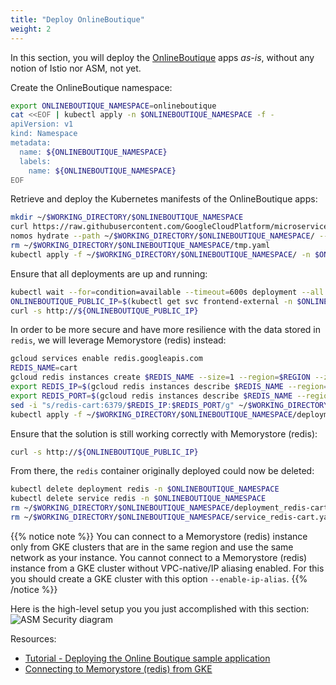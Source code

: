 ```yaml
---
title: "Deploy OnlineBoutique"
weight: 2
---
```

In this section, you will deploy the [OnlineBoutique](https://github.com/GoogleCloudPlatform/microservices-demo) apps _as-is_, without any notion of Istio nor ASM, not yet.

Create the OnlineBoutique namespace:
```Bash
export ONLINEBOUTIQUE_NAMESPACE=onlineboutique
cat <<EOF | kubectl apply -n $ONLINEBOUTIQUE_NAMESPACE -f -
apiVersion: v1
kind: Namespace
metadata:
  name: ${ONLINEBOUTIQUE_NAMESPACE}
  labels:
    name: ${ONLINEBOUTIQUE_NAMESPACE}
EOF
```

Retrieve and deploy the Kubernetes manifests of the OnlineBoutique apps:
```Bash
mkdir ~/$WORKING_DIRECTORY/$ONLINEBOUTIQUE_NAMESPACE
curl https://raw.githubusercontent.com/GoogleCloudPlatform/microservices-demo/main/release/kubernetes-manifests.yaml > ~/$WORKING_DIRECTORY/$ONLINEBOUTIQUE_NAMESPACE/tmp.yaml
nomos hydrate --path ~/$WORKING_DIRECTORY/$ONLINEBOUTIQUE_NAMESPACE/ --output ~/$WORKING_DIRECTORY/$ONLINEBOUTIQUE_NAMESPACE --no-api-server-check --source-format unstructured
rm ~/$WORKING_DIRECTORY/$ONLINEBOUTIQUE_NAMESPACE/tmp.yaml
kubectl apply -f ~/$WORKING_DIRECTORY/$ONLINEBOUTIQUE_NAMESPACE/ -n $ONLINEBOUTIQUE_NAMESPACE
```

Ensure that all deployments are up and running:
```Bash
kubectl wait --for=condition=available --timeout=600s deployment --all -n $ONLINEBOUTIQUE_NAMESPACE
ONLINEBOUTIQUE_PUBLIC_IP=$(kubectl get svc frontend-external -n $ONLINEBOUTIQUE_NAMESPACE -o jsonpath="{.status.loadBalancer.ingress[*].ip}")
curl -s http://${ONLINEBOUTIQUE_PUBLIC_IP}
```

In order to be more secure and have more resilience with the data stored in `redis`, we will leverage Memorystore (redis) instead:
```Bash
gcloud services enable redis.googleapis.com
REDIS_NAME=cart
gcloud redis instances create $REDIS_NAME --size=1 --region=$REGION --zone=$ZONE --redis-version=redis_6_x
export REDIS_IP=$(gcloud redis instances describe $REDIS_NAME --region=$REGION --format='get(host)')
export REDIS_PORT=$(gcloud redis instances describe $REDIS_NAME --region=$REGION --format='get(port)')
sed -i "s/redis-cart:6379/$REDIS_IP:$REDIS_PORT/g" ~/$WORKING_DIRECTORY/$ONLINEBOUTIQUE_NAMESPACE/deployment_cartservice.yaml
kubectl apply -f ~/$WORKING_DIRECTORY/$ONLINEBOUTIQUE_NAMESPACE/deployment_cartservice.yaml -n $ONLINEBOUTIQUE_NAMESPACE
```

Ensure that the solution is still working correctly with Memorystore (redis):
```Bash
curl -s http://${ONLINEBOUTIQUE_PUBLIC_IP}
```

From there, the `redis` container originally deployed could now be deleted:
```Bash
kubectl delete deployment redis -n $ONLINEBOUTIQUE_NAMESPACE
kubectl delete service redis -n $ONLINEBOUTIQUE_NAMESPACE
rm ~/$WORKING_DIRECTORY/$ONLINEBOUTIQUE_NAMESPACE/deployment_redis-cart.yaml
rm ~/$WORKING_DIRECTORY/$ONLINEBOUTIQUE_NAMESPACE/service_redis-cart.yaml
```
{{% notice note %}}
You can connect to a Memorystore (redis) instance only from GKE clusters that are in the same region and use the same network as your instance. You cannot connect to a Memorystore (redis) instance from a GKE cluster without VPC-native/IP aliasing enabled. For this you should create a GKE cluster with this option `--enable-ip-alias`.
{{% /notice %}}

Here is the high-level setup you you just accomplished with this section:
![ASM Security diagram](/images/onlineboutique-initial.png)

Resources:
- [Tutorial - Deploying the Online Boutique sample application](https://cloud.google.com/service-mesh/docs/onlineboutique-install-kpt)
- [Connecting to Memorystore (redis) from GKE](https://cloud.google.com/memorystore/docs/redis/connect-redis-instance-gke)